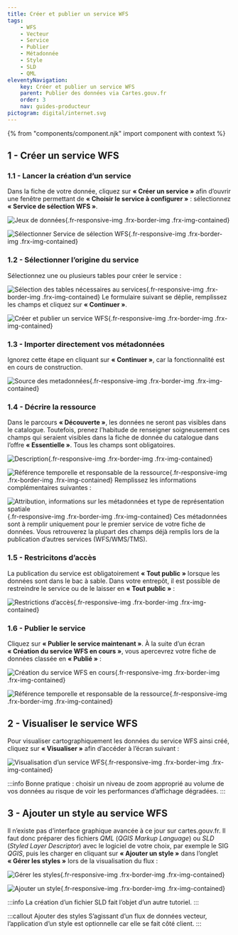 ```yaml
---
title: Créer et publier un service WFS
tags:
    - WFS
    - Vecteur
    - Service
    - Publier
    - Métadonnée
    - Style
    - SLD
    - QML
eleventyNavigation:
    key: Créer et publier un service WFS
    parent: Publier des données via Cartes.gouv.fr
    order: 3
    nav: guides-producteur
pictogram: digital/internet.svg
---
```


{% from "components/component.njk" import component with context %}

## 1 - Créer un service WFS

### 1.1 - Lancer la création d’un service

Dans la fiche de votre donnée, cliquez sur **« Créer un service »** afin d’ouvrir une fenêtre permettant de **« Choisir le service à configurer »** : sélectionnez **« Service de sélection WFS »**.

![Jeux de données](/img/guides-producteur/publier-des-donnees-via-cartes-gouv/wfs/01_jeux-donnees.png){.fr-responsive-img .frx-border-img .frx-img-contained}

![Sélectionner Service de sélection WFS](/img/guides-producteur/publier-des-donnees-via-cartes-gouv/wfs/02_service-wfs.png){.fr-responsive-img .frx-border-img .frx-img-contained}

### 1.2 - Sélectionner l’origine du service

Sélectionnez une ou plusieurs tables pour créer le service :

![Sélection des tables nécessaires au services](/img/guides-producteur/publier-des-donnees-via-cartes-gouv/wfs/03_selection-tables.png){.fr-responsive-img .frx-border-img .frx-img-contained}
Le formulaire suivant se déplie, remplissez les champs et cliquez sur **« Continuer »**.

![Créer et publier un service WFS](/img/guides-producteur/publier-des-donnees-via-cartes-gouv/wfs/04_creer-wfs.png){.fr-responsive-img .frx-border-img .frx-img-contained}

### 1.3 - Importer directement vos métadonnées

Ignorez cette étape en cliquant sur **« Continuer »**, car la fonctionnalité est en cours de construction.

![Source des metadonnées](/img/guides-producteur/publier-des-donnees-via-cartes-gouv/wfs/05_source-metadonnees.png){.fr-responsive-img .frx-border-img .frx-img-contained}

### 1.4 - Décrire la ressource

Dans le parcours **« Découverte »**, les données ne seront pas visibles dans le catalogue. Toutefois, prenez l’habitude de renseigner soigneusement ces champs qui seraient visibles dans la fiche de donnée du catalogue dans l’offre **« Essentielle »**. Tous les champs sont obligatoires.

![Description](/img/guides-producteur/publier-des-donnees-via-cartes-gouv/wfs/06_description.png){.fr-responsive-img .frx-border-img .frx-img-contained}

![Référence temporelle et responsable de la ressource](/img/guides-producteur/publier-des-donnees-via-cartes-gouv/wfs/07_ref-temporelle.png){.fr-responsive-img .frx-border-img .frx-img-contained}
Remplissez les informations complémentaires suivantes :

![Attribution, informations sur les métadonnées et type de représentation spatiale](/img/guides-producteur/publier-des-donnees-via-cartes-gouv/wfs/08_info-supp.png){.fr-responsive-img .frx-border-img .frx-img-contained}
Ces métadonnées sont à remplir uniquement pour le premier service de votre fiche de données. Vous retrouverez la plupart des champs déjà remplis lors de la publication d’autres services (WFS/WMS/TMS).

### 1.5 - Restricitons d’accès

La publication du service est obligatoirement **« Tout public »** lorsque les données sont dans le bac à sable. Dans votre entrepôt, il est possible de restreindre le service ou de le laisser en **« Tout public »** :

![Restrictions d’accès](/img/guides-producteur/publier-des-donnees-via-cartes-gouv/wfs/09_restrictions.png){.fr-responsive-img .frx-border-img .frx-img-contained}

### 1.6 - Publier le service

Cliquez sur **« Publier le service maintenant »**. À la suite d’un écran **« Création du service WFS en cours »**, vous apercevrez votre fiche de données classée en **« Publié »** :

![Création du service WFS en cours](/img/guides-producteur/publier-des-donnees-via-cartes-gouv/wfs/10_creation-en-cours.png){.fr-responsive-img .frx-border-img .frx-img-contained}

![Référence temporelle et responsable de la ressource](/img/guides-producteur/publier-des-donnees-via-cartes-gouv/wfs/11_service-publie.png){.fr-responsive-img .frx-border-img .frx-img-contained}

## 2 - Visualiser le service WFS

Pour visualiser cartographiquement les données du service WFS ainsi créé, cliquez sur **« Visualiser »** afin d’accéder à l’écran suivant :

![Visualisation d’un service WFS](/img/guides-producteur/publier-des-donnees-via-cartes-gouv/wfs/12_visualisation.png){.fr-responsive-img .frx-border-img .frx-img-contained}

:::info
Bonne pratique : choisir un niveau de zoom approprié au volume de vos données au risque de voir les performances d’affichage dégradées.
:::

## 3 - Ajouter un style au service WFS

Il n’existe pas d’interface graphique avancée à ce jour sur cartes.gouv.fr. Il faut donc préparer des fichiers _QML_ (_QGIS Markup Language_) ou _SLD_ (_Styled Layer Descriptor_) avec le logiciel de votre choix, par exemple le SIG _QGIS_, puis les charger en cliquant sur **« Ajouter un style »** dans l’onglet **« Gérer les styles »** lors de la visualisation du flux :

![Gérer les styles](/img/guides-producteur/publier-des-donnees-via-cartes-gouv/wfs/13_gerer-style.png){.fr-responsive-img .frx-border-img .frx-img-contained}

![Ajouter un style](/img/guides-producteur/publier-des-donnees-via-cartes-gouv/wfs/14_ajout-style.png){.fr-responsive-img .frx-border-img .frx-img-contained}

:::info
La création d’un fichier SLD fait l’objet d’un autre tutoriel.
:::

:::callout Ajouter des styles
S’agissant d’un flux de données vecteur, l’application d’un style est optionnelle car elle se fait côté client.
:::
